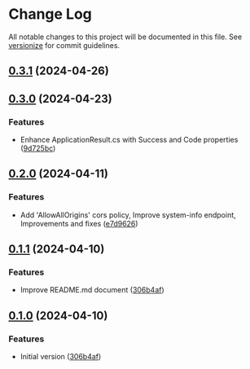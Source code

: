 # Change Log

All notable changes to this project will be documented in this file. See [versionize](https://github.com/versionize/versionize) for commit guidelines.

<a name="0.3.1"></a>
## [0.3.1](https://www.github.com/opolancoh/proyecta-api-dotnet/releases/tag/v0.3.1) (2024-04-26)

<a name="0.3.0"></a>
## [0.3.0](https://www.github.com/opolancoh/proyecta-api-dotnet/releases/tag/v0.3.0) (2024-04-23)

### Features

* Enhance ApplicationResult.cs with Success and Code properties ([9d725bc](https://www.github.com/opolancoh/proyecta-api-dotnet/commit/9d725bcad444aacd914caa2df1b63d494c41fc8a))

<a name="0.2.0"></a>
## [0.2.0](https://www.github.com/opolancoh/talenica-proyecta-dotnet/releases/tag/v0.2.0) (2024-04-11)

### Features

* Add 'AllowAllOrigins' cors policy, Improve system-info endpoint, Improvements and fixes ([e7d9626](https://www.github.com/opolancoh/talenica-proyecta-dotnet/commit/e7d9626866691be5a9c4ee72a313b82996e0092f))

<a name="0.1.1"></a>
## [0.1.1](https://www.github.com/opolancoh/talenica-proyecta-dotnet/releases/tag/v0.1.1) (2024-04-10)

### Features

* Improve README.md document ([306b4af](https://www.github.com/opolancoh/talenica-proyecta-dotnet/commit/306b4af6c4b51f7791df1f8b3e61e9e35ab17905))

<a name="0.1.0"></a>
## [0.1.0](https://www.github.com/opolancoh/talenica-proyecta-dotnet/releases/tag/v0.1.0) (2024-04-10)

### Features

* Initial version ([306b4af](https://www.github.com/opolancoh/talenica-proyecta-dotnet/commit/306b4af6c4b51f7791df1f8b3e61e9e35ab17905))


